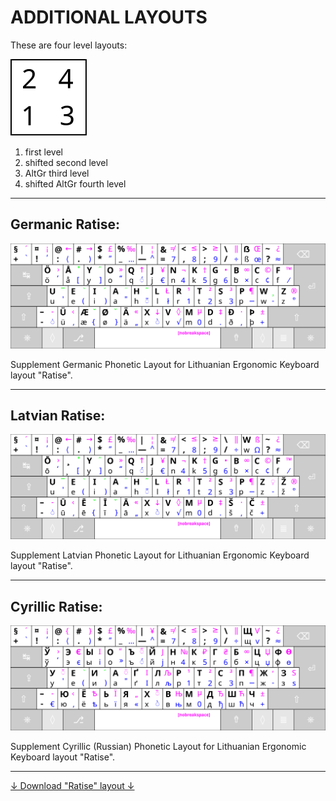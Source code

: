 
# ADDITIONAL LAYOUTS

These are four level layouts:

![Keyboard character levels](images/lygiai.svg)

 1. first level
 2. shifted second level
 3. AltGr third level
 4. shifted AltGr fourth level

 ------------------------------------------------------------------------------------

## Germanic Ratise:

!["Ratise" Germanic](images/kb_lt_ratise_germanic.svg)

Supplement Germanic Phonetic Layout for Lithuanian Ergonomic Keyboard layout "Ratise".

------------------------------------------------------------------------------------

## Latvian Ratise:

!["Ratise" Latvian](images/kb_lt_ratise_latvian.svg)

Supplement Latvian Phonetic Layout for Lithuanian Ergonomic Keyboard layout "Ratise".

------------------------------------------------------------------------------------

## Cyrillic Ratise:

!["Ratise" Cyrillic](images/kb_lt_ratise_cyrillic.svg)

Supplement Cyrillic (Russian) Phonetic Layout for Lithuanian Ergonomic Keyboard layout "Ratise".

------------------------------------------------------------------------------------

[↓ Download "Ratise" layout ↓](https://github.com/albuck/Ratise-layout/zipball/master)

